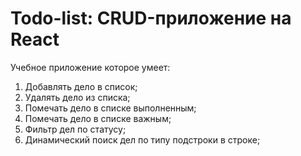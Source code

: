 # Todo-list: CRUD-приложение на React

Учебное приложение которое умеет:
1. Добавлять дело в список;
2. Удалять дело из списка;
3. Помечать дело в списке выполненным;
4. Помечать дело в списке важным;
5. Фильтр дел по статусу;
6. Динамический поиск дел по типу подстроки в строке;
